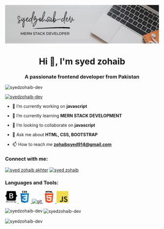 <img src="./banner.png" alt="banner">
<h1 align="center">Hi 👋, I'm syed zohaib</h1>
<h3 align="center">A passionate frontend developer from Pakistan</h3>

<p align="left"> <img src="https://komarev.com/ghpvc/?username=syedzohaib-dev&label=Profile%20views&color=0e75b6&style=flat" alt="syedzohaib-dev" /> </p>

<p align="left"> <a href="https://github.com/ryo-ma/github-profile-trophy"><img src="https://github-profile-trophy.vercel.app/?username=syedzohaib-dev" alt="syedzohaib-dev" /></a> </p>

- 🔭 I’m currently working on **javascript**

- 🌱 I’m currently learning **MERN STACK DEVELOPMENT**

- 👯 I’m looking to collaborate on **javascript**

- 💬 Ask me about **HTML, CSS, BOOTSTRAP**

- 📫 How to reach me **zohaibsyed914@gmail.com**

<h3 align="left">Connect with me:</h3>
<p align="left">
<a href="https://linkedin.com/in/syed zohaib akhter" target="blank"><img align="center" src="https://raw.githubusercontent.com/rahuldkjain/github-profile-readme-generator/master/src/images/icons/Social/linked-in-alt.svg" alt="syed zohaib akhter" height="30" width="40" /></a>
<a href="https://fb.com/syed zohaib" target="blank"><img align="center" src="https://raw.githubusercontent.com/rahuldkjain/github-profile-readme-generator/master/src/images/icons/Social/facebook.svg" alt="syed zohaib" height="30" width="40" /></a>
</p>

<h3 align="left">Languages and Tools:</h3>
<p align="left"> <a href="https://getbootstrap.com" target="_blank" rel="noreferrer"> <img src="https://raw.githubusercontent.com/devicons/devicon/master/icons/bootstrap/bootstrap-plain-wordmark.svg" alt="bootstrap" width="40" height="40"/> </a> <a href="https://www.w3schools.com/css/" target="_blank" rel="noreferrer"> <img src="https://raw.githubusercontent.com/devicons/devicon/master/icons/css3/css3-original-wordmark.svg" alt="css3" width="40" height="40"/> </a> <a href="https://git-scm.com/" target="_blank" rel="noreferrer"> <img src="https://www.vectorlogo.zone/logos/git-scm/git-scm-icon.svg" alt="git" width="40" height="40"/> </a> <a href="https://www.w3.org/html/" target="_blank" rel="noreferrer"> <img src="https://raw.githubusercontent.com/devicons/devicon/master/icons/html5/html5-original-wordmark.svg" alt="html5" width="40" height="40"/> </a> <a href="https://developer.mozilla.org/en-US/docs/Web/JavaScript" target="_blank" rel="noreferrer"> <img src="https://raw.githubusercontent.com/devicons/devicon/master/icons/javascript/javascript-original.svg" alt="javascript" width="40" height="40"/> </a> </p>

<p><img align="left" src="https://github-readme-stats.vercel.app/api/top-langs?username=syedzohaib-dev&show_icons=true&locale=en&layout=compact" alt="syedzohaib-dev" /></p>

<p>&nbsp;<img align="center" src="https://github-readme-stats.vercel.app/api?username=syedzohaib-dev&show_icons=true&locale=en" alt="syedzohaib-dev" /></p>

<p><img align="center" src="https://github-readme-streak-stats.herokuapp.com/?user=syedzohaib-dev&" alt="syedzohaib-dev" /></p>
